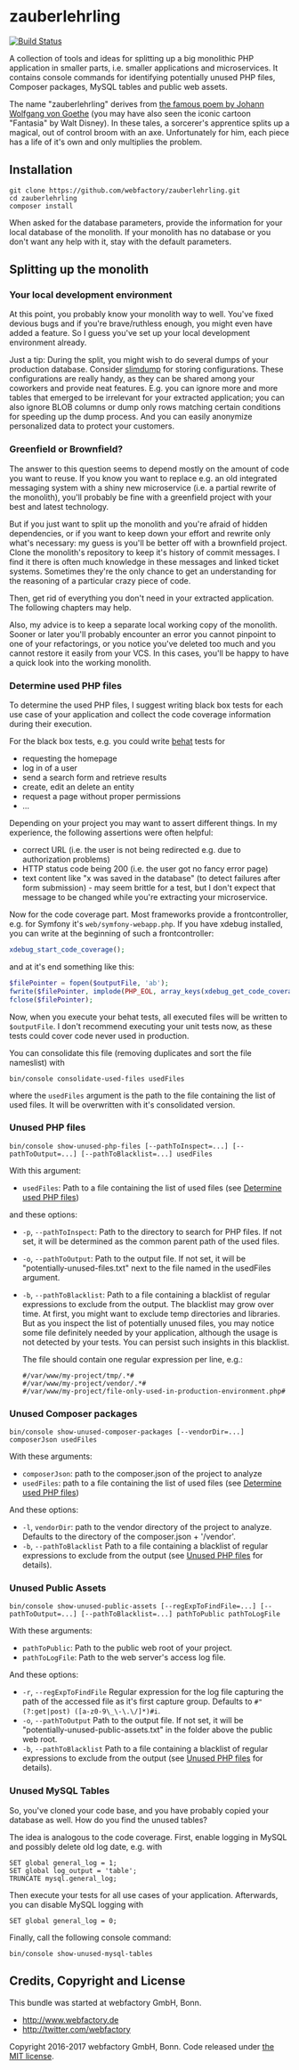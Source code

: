 zauberlehrling
==============

[![Build Status](https://travis-ci.org/webfactory/zauberlehrling.svg?branch=master)](https://travis-ci.org/webfactory/zauberlehrling)

A collection of tools and ideas for splitting up a big monolithic PHP application in smaller parts, i.e. smaller
applications and microservices. It contains console commands for identifying potentially unused PHP files, Composer
packages, MySQL tables and public web assets.

The name "zauberlehrling" derives from [the famous poem by Johann Wolfgang von Goethe](https://en.wikipedia.org/wiki/The_Sorcerer%27s_Apprentice)
(you may have also seen the iconic cartoon "Fantasia" by Walt Disney). In these tales, a sorcerer's apprentice splits up
a magical, out of control broom with an axe. Unfortunately for him, each piece has a life of it's own and only
multiplies the problem.


Installation
------------

    git clone https://github.com/webfactory/zauberlehrling.git
    cd zauberlehrling
    composer install

When asked for the database parameters, provide the information for your local database of the monolith. If your
monolith has no database or you don't want any help with it, stay with the default parameters.


Splitting up the monolith
-------------------------

### Your local development environment

At this point, you probably know your monolith way to well. You've fixed devious bugs and if you're brave/ruthless
enough, you might even have added a feature. So I guess you've set up your local development environment already.

Just a tip: During the split, you might wish to do several dumps of your production database. Consider
[slimdump](https://github.com/webfactory/slimdump) for storing configurations. These configurations are really handy,
as they can be shared among your coworkers and provide neat features. E.g. you can ignore more and more tables that
emerged to be irrelevant for your extracted application; you can also ignore BLOB columns or dump only rows matching
certain conditions for speeding up the dump process. And you can easily anonymize personalized data to protect your
customers.


### Greenfield or Brownfield?

The answer to this question seems to depend mostly on the amount of code you want to reuse. If you know you want to
replace e.g. an old integrated messaging system with a shiny new microservice (i.e. a partial rewrite of the monolith),
you'll probably be fine with a greenfield project with your best and latest technology.

But if you just want to split up the monolith and you're afraid of hidden dependencies, or if you want to keep down your
effort and rewrite only what's necessary: my guess is you'll be better off with a brownfield project. Clone the
monolith's repository to keep it's history of commit messages. I find it there is often much knowledge in these messages
and linked ticket systems. Sometimes they're the only chance to get an understanding for the reasoning of a particular
crazy piece of code.

Then, get rid of everything you don't need in your extracted application. The following chapters may help.

Also, my advice is to keep a separate local working copy of the monolith. Sooner or later you'll probably encounter an
error you cannot pinpoint to one of your refactorings, or you notice you've deleted too much and you cannot restore it
easily from your VCS. In this cases, you'll be happy to have a quick look into the working monolith. 


### Determine used PHP files

To determine the used PHP files, I suggest writing black box tests for each use case of your application and collect the
code coverage information during their execution.

For the black box tests, e.g. you could write [behat](http://behat.org/) tests for
 
* requesting the homepage
* log in of a user
* send a search form and retrieve results
* create, edit an delete an entity
* request a page without proper permissions
* ...

Depending on your project you may want to assert different things. In my experience, the following assertions were often
helpful: 

* correct URL (i.e. the user is not being redirected e.g. due to authorization problems)
* HTTP status code being 200 (i.e. the user got no fancy error page)
* text content like "x was saved in the database" (to detect failures after form submission) - may seem brittle for a
  test, but I don't expect that message to be changed while you're extracting your microservice.  

Now for the code coverage part. Most frameworks provide a frontcontroller, e.g. for Symfony it's
```web/symfony-webapp.php```. If you have xdebug installed, you can write at the beginning of such a frontcontroller:

```php
xdebug_start_code_coverage();
```

and at it's end something like this:

```php
$filePointer = fopen($outputFile, 'ab');
fwrite($filePointer, implode(PHP_EOL, array_keys(xdebug_get_code_coverage())));
fclose($filePointer);
```

Now, when you execute your behat tests, all executed files will be written to ```$outputFile```. I don't recommend
executing your unit tests now, as these tests could cover code never used in production.  

You can consolidate this file (removing duplicates and sort the file nameslist) with

    bin/console consolidate-used-files usedFiles

where the ```usedFiles``` argument is the path to the file containing the list of used files. It will be overwritten
with it's consolidated version.


### Unused PHP files

    bin/console show-unused-php-files [--pathToInspect=...] [--pathToOutput=...] [--pathToBlacklist=...] usedFiles

With this argument:

* ```usedFiles```: Path to a file containing the list of used files (see [Determine used PHP files](#determine-used-php-files))

and these options:

* ```-p```, ```--pathToInspect```: Path to the directory to search for PHP files. If not set, it will be determined as
  the common parent path of the used files.
* ```-o```, ```--pathToOutput```: Path to the output file. If not set, it will be "potentially-unused-files.txt" next to
  the file named in the usedFiles argument.
* ```-b```, ```--pathToBlacklist```: Path to a file containing a blacklist of regular expressions to exclude from the
  output. The blacklist may grow over time. At first, you might want to exclude temp directories and libraries. But as
  you inspect the list of potentially unused files, you may notice some file definitely needed by your application,
  although the usage is not detected by your tests. You can persist such insights in this blacklist.
   
  The file should contain one regular expression per line, e.g.:
 
      #/var/www/my-project/tmp/.*# 
      #/var/www/my-project/vendor/.*# 
      #/var/www/my-project/file-only-used-in-production-environment.php# 


### Unused Composer packages

    bin/console show-unused-composer-packages [--vendorDir=...] composerJson usedFiles

With these arguments:

* ```composerJson```: path to the composer.json of the project to analyze 
* ```usedFiles```: path to a file containing the list of used files (see [Determine used PHP files](#determine-used-php-files))

And these options:

* ```-l```, ```vendorDir```: path to the vendor directory of the project to analyze. Defaults to the directory of the composer.json + '/vendor'.
* ```-b```, ```--pathToBlacklist``` Path to a file containing a blacklist of regular expressions to exclude from the output (see [Unused PHP files](#unused-php-files) for details).


### Unused Public Assets

    bin/console show-unused-public-assets [--regExpToFindFile=...] [--pathToOutput=...] [--pathToBlacklist=...] pathToPublic pathToLogFile

With these arguments:

* ```pathToPublic```: Path to the public web root of your project.
* ```pathToLogFile```: Path to the web server's access log file.

And these options:

* ```-r```, ```--regExpToFindFile``` Regular expression for the log file capturing the path of the accessed file as it's first capture group. Defaults to ```#"(?:get|post) ([a-z0-9\_\-\.\/]*)#i```.
* ```-o```, ```--pathToOutput``` Path to the output file. If not set, it will be "potentially-unused-public-assets.txt" in the folder above the public web root.
* ```-b```, ```--pathToBlacklist``` Path to a file containing a blacklist of regular expressions to exclude from the output (see [Unused PHP files](#unused-php-files) for details).


### Unused MySQL Tables

So, you've cloned your code base, and you have probably copied your database as well. How do you find the unused tables? 

The idea is analogous to the code coverage. First, enable logging in MySQL and possibly delete old log date, e.g. with

```mysql
SET global general_log = 1;
SET global log_output = 'table';
TRUNCATE mysql.general_log;
```

Then execute your tests for all use cases of your application. Afterwards, you can disable MySQL logging with

```mysql
SET global general_log = 0;
```

Finally, call the following console command:

    bin/console show-unused-mysql-tables


Credits, Copyright and License
------------------------------

This bundle was started at webfactory GmbH, Bonn.

- <http://www.webfactory.de>
- <http://twitter.com/webfactory>

Copyright 2016-2017 webfactory GmbH, Bonn. Code released under [the MIT license](LICENSE).
